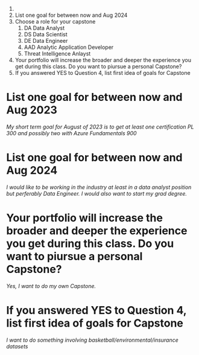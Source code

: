 1. 
1. List one goal for between now and Aug 2024
1. Choose a role for your capstone
   1. DA Data Analyst
   1. DS Data Scientist
   1. DE Data Engineer
   1. AAD Analytic Application Developer
   1. Threat Intelligence Anlayst 
1. Your portfolio will increase the broader and deeper the experience you get during this class. Do you want to piursue a personal Capstone?
1. If you answered YES to Question 4, list first idea of goals for Capstone




# List one goal for between now and Aug 2023

*My short term goal for August of 2023 is to get at least one certification PL 300 and possibly two with Azure Fundamentals 900*
# List one goal for between now and Aug 2024

*I would like to be working in the industry at least in a data analyst position but perferably Data Engineer. I would also want to start my grad degree.*

# Your portfolio will increase the broader and deeper the experience you get during this class. Do you want to piursue a personal Capstone?

*Yes, I want to do my own Capstone.*

# If you answered YES to Question 4, list first idea of goals for Capstone

*I want to do something involving basketball/environmental/insurance datasets*